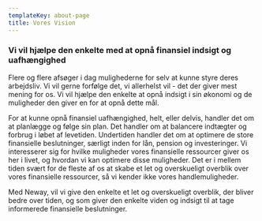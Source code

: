 ```yaml
---
templateKey: about-page
title: Vores Vision
---
```

### Vi vil hjælpe den enkelte med at opnå finansiel indsigt og uafhængighed

Flere og flere afsøger i dag mulighederne for selv at kunne styre deres arbejdsliv. Vi vil gerne forfølge det, vi allerhelst vil - det der giver mest mening for os. Vi vil hjælpe den enkelte at opnå indsigt i sin økonomi og de muligheder den giver en for at opnå dette mål.

For at kunne opnå finansiel uafhængighed, helt, eller delvis, handler det om at planlægge og følge sin plan. Det handler om at balancere indtægter og forbrug i løbet af levetiden. Undertiden handler det om at optimere de store finansielle beslutninger, særligt inden for lån, pension og investeringer. 
Vi interesserer sig for hvilke muligheder vores finansielle ressourcer giver os her i livet, og hvordan vi kan optimere disse muligheder. Det er i mellem tiden svært for de fleste af os at skabe et let og overskueligt overblik over vores finansielle ressourcer, så vi kender ikke vores handlemuligheder. 

Med Neway, vil vi give den enkelte et let og overskueligt overblik, der bliver bedre over tiden, og som giver den enkelte viden og indsigt til at tage informerede finansielle beslutninger.
